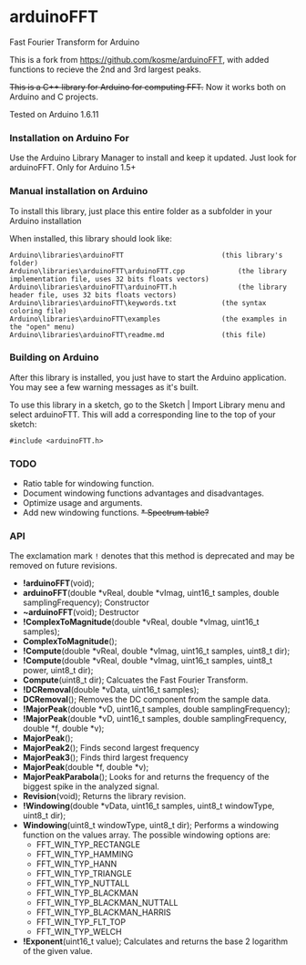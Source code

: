 arduinoFFT
==========

Fast Fourier Transform for Arduino

This is a fork from https://github.com/kosme/arduinoFFT, with added functions to recieve the 2nd and 3rd largest peaks.

<del>This is a C++ library for Arduino for computing FFT.</del> Now it works both on Arduino and C projects.

Tested on Arduino 1.6.11

### Installation on Arduino For

Use the Arduino Library Manager to install and keep it updated. Just look for arduinoFFT. Only for Arduino 1.5+

### Manual installation on Arduino

To install this library, just place this entire folder as a subfolder in your Arduino installation

When installed, this library should look like:

```
Arduino\libraries\arduinoFTT              			(this library's folder)
Arduino\libraries\arduinoFTT\arduinoFTT.cpp 			(the library implementation file, uses 32 bits floats vectors)
Arduino\libraries\arduinoFTT\arduinoFTT.h   			(the library header file, uses 32 bits floats vectors)
Arduino\libraries\arduinoFTT\keywords.txt 			(the syntax coloring file)
Arduino\libraries\arduinoFTT\examples     			(the examples in the "open" menu)
Arduino\libraries\arduinoFTT\readme.md   			(this file)
```

### Building on Arduino

After this library is installed, you just have to start the Arduino application.
You may see a few warning messages as it's built.

To use this library in a sketch, go to the Sketch | Import Library menu and
select arduinoFTT.  This will add a corresponding line to the top of your sketch:

`#include <arduinoFTT.h>`

### TODO
* Ratio table for windowing function.
* Document windowing functions advantages and disadvantages.
* Optimize usage and arguments.
* Add new windowing functions.
<del>* Spectrum table? </del>

### API
The exclamation mark `!` denotes that this method is deprecated and may be removed on future revisions.

* **!arduinoFFT**(void);
* **arduinoFFT**(double *vReal, double *vImag, uint16_t samples, double samplingFrequency);
Constructor
* **~arduinoFFT**(void);
Destructor
* **!ComplexToMagnitude**(double *vReal, double *vImag, uint16_t samples);
* **ComplexToMagnitude**();
* **!Compute**(double *vReal, double *vImag, uint16_t samples, uint8_t dir);
* **!Compute**(double *vReal, double *vImag, uint16_t samples, uint8_t power, uint8_t dir);
* **Compute**(uint8_t dir);
Calcuates the Fast Fourier Transform.
* **!DCRemoval**(double *vData, uint16_t samples);
* **DCRemoval**();
Removes the DC component from the sample data.
* **!MajorPeak**(double *vD, uint16_t samples, double samplingFrequency);
* **!MajorPeak**(double *vD, uint16_t samples, double samplingFrequency, double *f, double *v);
* **MajorPeak**();
* **MajorPeak2**();
Finds second largest frequency
* **MajorPeak3**();
Finds third largest frequency
* **MajorPeak**(double *f, double *v);
* **MajorPeakParabola**();
Looks for and returns the frequency of the biggest spike in the analyzed signal.
* **Revision**(void);
Returns the library revision.
* **!Windowing**(double *vData, uint16_t samples, uint8_t windowType, uint8_t dir);
* **Windowing**(uint8_t windowType, uint8_t dir);
Performs a windowing function on the values array. The possible windowing options are:
    * FFT_WIN_TYP_RECTANGLE
    * FFT_WIN_TYP_HAMMING
    * FFT_WIN_TYP_HANN
    * FFT_WIN_TYP_TRIANGLE
    * FFT_WIN_TYP_NUTTALL
    * FFT_WIN_TYP_BLACKMAN
    * FFT_WIN_TYP_BLACKMAN_NUTTALL
    * FFT_WIN_TYP_BLACKMAN_HARRIS
    * FFT_WIN_TYP_FLT_TOP
    * FFT_WIN_TYP_WELCH
* **!Exponent**(uint16_t value);
Calculates and returns the base 2 logarithm of the given value.
